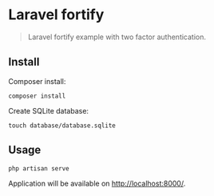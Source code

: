 # Laravel fortify

> Laravel fortify example with two factor authentication.

## Install

Composer install:

```shell
composer install
```

Create SQLite database:

```shell
touch database/database.sqlite
```

## Usage

```shell
php artisan serve
```

Application will be available on [http://localhost:8000/](http://localhost:8000/).
